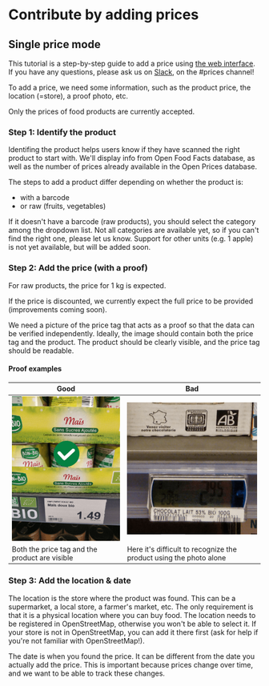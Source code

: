# Contribute by adding prices

## Single price mode

This tutorial is a step-by-step guide to add a price using [the web interface](https://prices.openfoodfacts.org). If you have any questions, please ask us on [Slack](https://openfoodfacts.slack.com), on the #prices channel!

To add a price, we need some information, such as the product price, the location (=store), a proof photo, etc.

Only the prices of food products are currently accepted.

### Step 1: Identify the product

Identifing the product helps users know if they have scanned the right product to start with. We'll display info from Open Food Facts database, as well as the number of prices already available in the Open Prices database.

The steps to add a product differ depending on whether the product is:
- with a barcode
- or raw (fruits, vegetables)

If it doesn't have a barcode (raw products), you should select the category among the dropdown list. Not all categories are available yet, so if you can't find the right one, please let us know. Support for other units (e.g. 1 apple) is not yet available, but will be added soon.

### Step 2: Add the price (with a proof)

For raw products, the price for 1 kg is expected.

If the price is discounted, we currently expect the full price to be provided (improvements coming soon).

We need a picture of the price tag that acts as a proof so that the data can be verified independently. Ideally, the image should contain both the price tag and the product. The product should be clearly visible, and the price tag should be readable.

#### Proof examples

|Good|Bad|
|---|---|
|![image](assets/img/proof-example-good.png)|![image](assets/img/proof-example-bad.png)|
|Both the price tag and the product are visible|Here it's difficult to recognize the product using the photo alone|

### Step 3: Add the location & date

The location is the store where the product was found. This can be a supermarket, a local store, a farmer's market, etc. The only requirement is that it is a physical location where you can buy food. The location needs to be registered in OpenStreetMap, otherwise you won't be able to select it. If your store is not in OpenStreetMap, you can add it there first (ask for help if you're not familiar with OpenStreetMap!).

The date is when you found the price. It can be different from the date you actually add the price. This is important because prices change over time, and we want to be able to track these changes.
